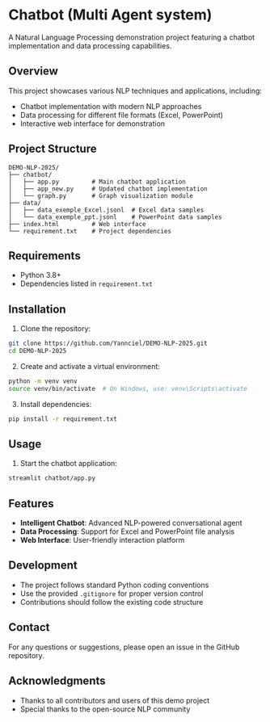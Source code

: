 # Chatbot (Multi Agent system)

A Natural Language Processing demonstration project featuring a chatbot implementation and data processing capabilities.

## Overview

This project showcases various NLP techniques and applications, including:
- Chatbot implementation with modern NLP approaches
- Data processing for different file formats (Excel, PowerPoint)
- Interactive web interface for demonstration


## Project Structure

```
DEMO-NLP-2025/
├── chatbot/
│   ├── app.py         # Main chatbot application
│   ├── app_new.py     # Updated chatbot implementation
│   └── graph.py       # Graph visualization module
├── data/
│   ├── data_exemple_Excel.jsonl  # Excel data samples
│   └── data_exemple_ppt.jsonl    # PowerPoint data samples
├── index.html         # Web interface
└── requirement.txt    # Project dependencies
```

## Requirements

- Python 3.8+
- Dependencies listed in `requirement.txt`

## Installation

1. Clone the repository:
```bash
git clone https://github.com/Yannciel/DEMO-NLP-2025.git
cd DEMO-NLP-2025
```

2. Create and activate a virtual environment:
```bash
python -m venv venv
source venv/bin/activate  # On Windows, use: venv\Scripts\activate
```

3. Install dependencies:
```bash
pip install -r requirement.txt
```

## Usage

1. Start the chatbot application:
```bash
streamlit chatbot/app.py
```


## Features

- **Intelligent Chatbot**: Advanced NLP-powered conversational agent
- **Data Processing**: Support for Excel and PowerPoint file analysis
- **Web Interface**: User-friendly interaction platform

## Development

- The project follows standard Python coding conventions
- Use the provided `.gitignore` for proper version control
- Contributions should follow the existing code structure


## Contact

For any questions or suggestions, please open an issue in the GitHub repository.

## Acknowledgments

- Thanks to all contributors and users of this demo project
- Special thanks to the open-source NLP community

